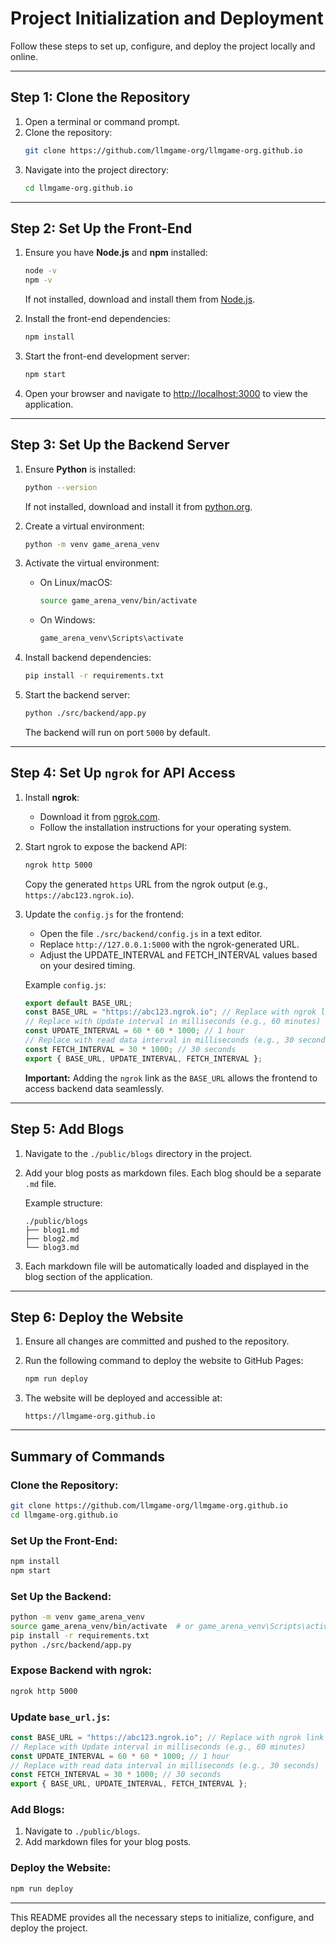# Project Initialization and Deployment

Follow these steps to set up, configure, and deploy the project locally and online.

---

## Step 1: Clone the Repository

1. Open a terminal or command prompt.
2. Clone the repository:
   ```bash
   git clone https://github.com/llmgame-org/llmgame-org.github.io
   ```
3. Navigate into the project directory:
   ```bash
   cd llmgame-org.github.io
   ```

---

## Step 2: Set Up the Front-End

1. Ensure you have **Node.js** and **npm** installed:
   ```bash
   node -v
   npm -v
   ```
   If not installed, download and install them from [Node.js](https://nodejs.org/).

2. Install the front-end dependencies:
   ```bash
   npm install
   ```

3. Start the front-end development server:
   ```bash
   npm start
   ```

4. Open your browser and navigate to [http://localhost:3000](http://localhost:3000) to view the application.

---

## Step 3: Set Up the Backend Server

1. Ensure **Python** is installed:
   ```bash
   python --version
   ```
   If not installed, download and install it from [python.org](https://www.python.org/).

2. Create a virtual environment:
   ```bash
   python -m venv game_arena_venv
   ```

3. Activate the virtual environment:
   - On Linux/macOS:
     ```bash
     source game_arena_venv/bin/activate
     ```
   - On Windows:
     ```bash
     game_arena_venv\Scripts\activate
     ```

4. Install backend dependencies:
   ```bash
   pip install -r requirements.txt
   ```

5. Start the backend server:
   ```bash
   python ./src/backend/app.py
   ```
   The backend will run on port `5000` by default.

---

## Step 4: Set Up `ngrok` for API Access

1. Install **ngrok**:
   - Download it from [ngrok.com](https://ngrok.com/download).
   - Follow the installation instructions for your operating system.

2. Start ngrok to expose the backend API:
   ```bash
   ngrok http 5000
   ```
   Copy the generated `https` URL from the ngrok output (e.g., `https://abc123.ngrok.io`).

3. Update the `config.js` for the frontend:
   - Open the file `./src/backend/config.js` in a text editor.
   - Replace `http://127.0.0.1:5000` with the ngrok-generated URL.
   - Adjust the UPDATE_INTERVAL and FETCH_INTERVAL values based on your desired timing.

   Example `config.js`:
   ```javascript   
   export default BASE_URL;
   const BASE_URL = "https://abc123.ngrok.io"; // Replace with ngrok link
   // Replace with Update interval in milliseconds (e.g., 60 minutes)
   const UPDATE_INTERVAL = 60 * 60 * 1000; // 1 hour
   // Replace with read data interval in milliseconds (e.g., 30 seconds)
   const FETCH_INTERVAL = 30 * 1000; // 30 seconds
   export { BASE_URL, UPDATE_INTERVAL, FETCH_INTERVAL };
   ```

   **Important:** Adding the `ngrok` link as the `BASE_URL` allows the frontend to access backend data seamlessly.

---

## Step 5: Add Blogs

1. Navigate to the `./public/blogs` directory in the project.
2. Add your blog posts as markdown files. Each blog should be a separate `.md` file.

   Example structure:
   ```
   ./public/blogs
   ├── blog1.md
   ├── blog2.md
   └── blog3.md
   ```

3. Each markdown file will be automatically loaded and displayed in the blog section of the application.

---

## Step 6: Deploy the Website

1. Ensure all changes are committed and pushed to the repository.
2. Run the following command to deploy the website to GitHub Pages:
   ```bash
   npm run deploy
   ```

3. The website will be deployed and accessible at:
   ```
   https://llmgame-org.github.io
   ```
   
---

## Summary of Commands

### Clone the Repository:
```bash
git clone https://github.com/llmgame-org/llmgame-org.github.io
cd llmgame-org.github.io
```

### Set Up the Front-End:
```bash
npm install
npm start
```

### Set Up the Backend:
```bash
python -m venv game_arena_venv
source game_arena_venv/bin/activate  # or game_arena_venv\Scripts\activate on Windows
pip install -r requirements.txt
python ./src/backend/app.py
```

### Expose Backend with ngrok:
```bash
ngrok http 5000
```

### Update `base_url.js`:
```javascript
const BASE_URL = "https://abc123.ngrok.io"; // Replace with ngrok link
// Replace with Update interval in milliseconds (e.g., 60 minutes)
const UPDATE_INTERVAL = 60 * 60 * 1000; // 1 hour
// Replace with read data interval in milliseconds (e.g., 30 seconds)
const FETCH_INTERVAL = 30 * 1000; // 30 seconds
export { BASE_URL, UPDATE_INTERVAL, FETCH_INTERVAL };
```

### Add Blogs:
1. Navigate to `./public/blogs`.
2. Add markdown files for your blog posts.

### Deploy the Website:
```bash
npm run deploy
```

---

This README provides all the necessary steps to initialize, configure, and deploy the project.
